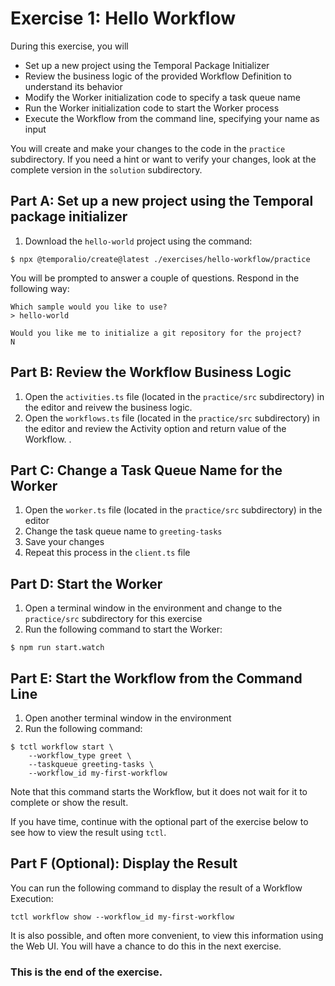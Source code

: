 # Exercise 1: Hello Workflow
During this exercise, you will
* Set up a new project using the Temporal Package Initializer 
* Review the business logic of the provided Workflow Definition to understand its behavior
* Modify the Worker initialization code to specify a task queue name
* Run the Worker initialization code to start the Worker process
* Execute the Workflow from the command line, specifying your name as input

You will create and make your changes to the code in the `practice` subdirectory. If you need a hint or want to verify your changes, look at the complete version 
in the `solution` subdirectory.

## Part A: Set up a new project using the Temporal package initializer 
1. Download the `hello-world` project using the command:

```
$ npx @temporalio/create@latest ./exercises/hello-workflow/practice
```

You will be prompted to answer a couple of questions. Respond in the following way: 

```
Which sample would you like to use?
> hello-world 
```

```
Would you like me to initialize a git repository for the project? 
N
```

## Part B: Review the Workflow Business Logic

1. Open the `activities.ts` file (located in the `practice/src` subdirectory) in the editor and reivew the business logic. 
2. Open the `workflows.ts` file (located in the `practice/src` subdirectory) in the editor and review the Activity option and return value of the Workflow. . 

## Part C: Change a Task Queue Name for the Worker

1. Open the `worker.ts` file (located in the `practice/src` subdirectory) in the editor
2. Change the task queue name to `greeting-tasks`
3. Save your changes
4. Repeat this process in the `client.ts` file 

## Part D: Start the Worker

1. Open a terminal window in the environment and change to the `practice/src` subdirectory for this exercise
2. Run the following command to start the Worker:

```
$ npm run start.watch
```

## Part E: Start the Workflow from the Command Line

1. Open another terminal window in the environment 
2. Run the following command:

```
$ tctl workflow start \
    --workflow_type greet \
    --taskqueue greeting-tasks \
    --workflow_id my-first-workflow 
```

Note that this command starts the Workflow, but it does not wait for it to complete or show the result.  

If you have time, continue with the optional part of the exercise below to see how to view the result using `tctl`.

## Part F (Optional): Display the Result
You can run the following command to display the result of a Workflow Execution: 


```
tctl workflow show --workflow_id my-first-workflow
```

It is also possible, and often more convenient, to view this information using the Web UI. You will have a chance to do this in the next exercise.


### This is the end of the exercise.





